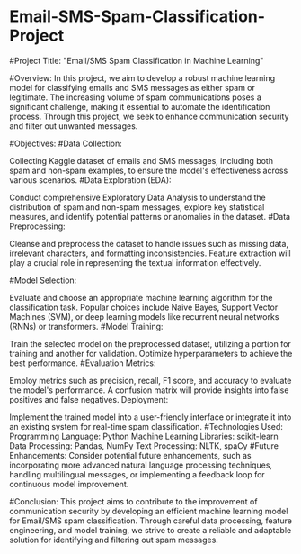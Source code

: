 # Email-SMS-Spam-Classification-Project
#Project Title:
"Email/SMS Spam Classification in Machine Learning"

#Overview:
In this project, we aim to develop a robust machine learning model for classifying emails and SMS messages as either spam or legitimate. The increasing volume of spam communications poses a significant challenge, making it essential to automate the identification process. Through this project, we seek to enhance communication security and filter out unwanted messages.

#Objectives:
#Data Collection:

Collecting Kaggle dataset of emails and SMS messages, including both spam and non-spam examples, to ensure the model's effectiveness across various scenarios.
#Data Exploration (EDA):

Conduct comprehensive Exploratory Data Analysis to understand the distribution of spam and non-spam messages, explore key statistical measures, and identify potential patterns or anomalies in the dataset.
#Data Preprocessing:

Cleanse and preprocess the dataset to handle issues such as missing data, irrelevant characters, and formatting inconsistencies. Feature extraction will play a crucial role in representing the textual information effectively.

#Model Selection:

Evaluate and choose an appropriate machine learning algorithm for the classification task. Popular choices include Naive Bayes, Support Vector Machines (SVM), or deep learning models like recurrent neural networks (RNNs) or transformers.
#Model Training:

Train the selected model on the preprocessed dataset, utilizing a portion for training and another for validation. Optimize hyperparameters to achieve the best performance.
#Evaluation Metrics:

Employ metrics such as precision, recall, F1 score, and accuracy to evaluate the model's performance. A confusion matrix will provide insights into false positives and false negatives.
Deployment:

Implement the trained model into a user-friendly interface or integrate it into an existing system for real-time spam classification.
#Technologies Used:
Programming Language: Python
Machine Learning Libraries: scikit-learn
Data Processing: Pandas, NumPy
Text Processing: NLTK, spaCy
#Future Enhancements:
Consider potential future enhancements, such as incorporating more advanced natural language processing techniques, handling multilingual messages, or implementing a feedback loop for continuous model improvement.

#Conclusion:
This project aims to contribute to the improvement of communication security by developing an efficient machine learning model for Email/SMS spam classification. Through careful data processing, feature engineering, and model training, we strive to create a reliable and adaptable solution for identifying and filtering out spam messages.
